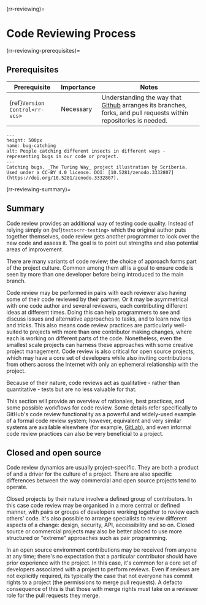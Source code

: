 (rr-reviewing)=
# Code Reviewing Process

(rr-reviewing-prerequisites)=
## Prerequisites

| Prerequisite | Importance | Notes |
| -------------|------------|-------|
| {ref}`Version Control<rr-vcs>` | Necessary | Understanding the way that [Github](https://github.com) arranges its branches, forks, and pull requests within repositories is needed. |

```{figure} ../figures/bug-catching.*
---
height: 500px
name: bug-catching
alt: People catching different insects in different ways - representing bugs in our code or project.
---
Catching bugs. _The Turing Way_ project illustration by Scriberia. Used under a CC-BY 4.0 licence. DOI: [10.5281/zenodo.3332807](https://doi.org/10.5281/zenodo.3332807).
```

(rr-reviewing-summary)=
## Summary

Code review provides an additional way of testing code quality.
Instead of relying simply on {ref}`tests<rr-testing>` which the original author puts together themselves, code review gets another programmer to look over the new code and assess it. The goal is to point out strengths and also potential areas of improvement.

There are many variants of code review; the choice of approach forms part of the project culture. Common among them all is a goal to ensure code is seen by more than one developer before being introduced to the main branch.



Code review may be performed in pairs with each reviewer also having some of their code reviewed by their partner.
Or it may be asymmetrical with one code author and several reviewers, each contributing different ideas at different times.
Doing this can help programmers to see and discuss issues and alternative approaches to tasks, and to learn new tips and tricks.
This also means code review practices are particularly well-suited to projects with more than one contributor making changes, where each is working on different parts of the code.
Nonetheless, even the smallest scale projects can harness these approaches with some creative project management.
Code review is also critical for open source projects, which may have a core set of developers while also inviting contributions from others across the Internet with only an ephemeral relationship with the project.

Because of their nature, code reviews act as qualitative - rather than quantitative - tests but are no less valuable for that.

This section will provide an overview of rationales, best practices, and some possible workflows for code review.
Some details refer specifically to GitHub's code review functionality as a powerful and widely-used example of a formal code review system; however, equivalent and very similar systems are available elsewhere (for example, [GitLab](https://about.gitlab.com)), and even informal code review practices can also be very beneficial to a project.

## Closed and open source

Code review dynamics are usually project-specific. They are both a product of and a driver for the culture of a project. There are also specific differences between the way commercial and open source projects tend to operate.

Closed projects by their nature involve a defined group of contributors. In this case code review may be organised in a more central or defined manner, with pairs or groups of developers working together to review each others' code. It's also possible to arrange specialists to review different aspects of a change: design, security, API, accessibility and so on. Closed source or commercial projects may also be better placed to use more structured or "extreme" approaches such as pair programming.

In an open source environment contributions may be received from anyone at any time; there's no expectation that a particular contributor should have prior experience with the project. In this case, it's common for a core set of developers associated with a project to perform reviews. Even if reviews are not explicitly required, its typically the case that not everyone has commit rights to a project (the permissions to merge pull requests). A defacto consequence of this is that those with merge rights must take on a reviewer role for the pull requests they merge.

